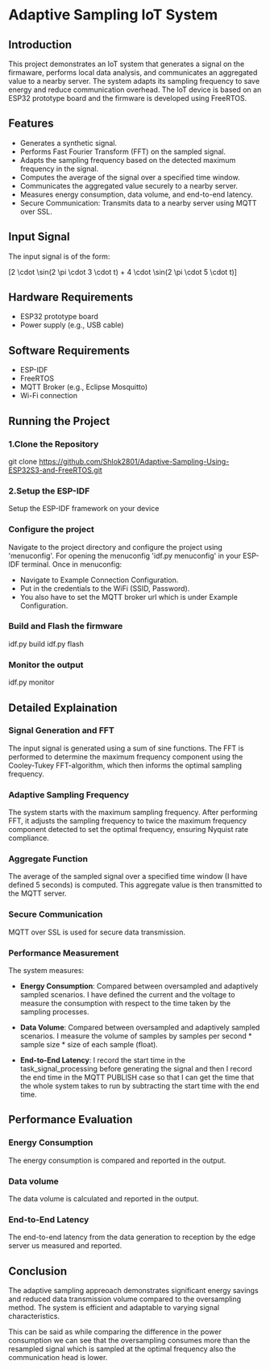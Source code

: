 # Adaptive Sampling IoT System

## Introduction

This project demonstrates an IoT system that generates a signal on the firmaware, performs local data analysis, and communicates an aggregated value to a nearby server. The system adapts its sampling frequency to save energy and reduce communication overhead. The IoT device is based on an ESP32 prototype board and the firmware is developed using FreeRTOS.

## Features

- Generates a synthetic signal.
- Performs Fast Fourier Transform (FFT) on the sampled signal.
- Adapts the sampling frequency based on the detected maximum frequency in the signal.
- Computes the average of the signal over a specified time window.
- Communicates the aggregated value securely to a nearby server.
- Measures energy consumption, data volume, and end-to-end latency.
- Secure Communication: Transmits data to a nearby server using MQTT over SSL.

## Input Signal

The input signal is of the form: 

\[2 \cdot \sin(2 \pi \cdot 3 \cdot t) + 4 \cdot \sin(2 \pi \cdot 5 \cdot t)\]

## Hardware Requirements

- ESP32 prototype board
- Power supply (e.g., USB cable)

## Software Requirements

- ESP-IDF
- FreeRTOS
- MQTT Broker (e.g., Eclipse Mosquitto)
- Wi-Fi connection

## Running the Project

### 1.Clone the Repository

git clone https://github.com/Shlok2801/Adaptive-Sampling-Using-ESP32S3-and-FreeRTOS.git

### 2.Setup the ESP-IDF

Setup the ESP-IDF framework on your device 

### Configure the project

Navigate to the project directory and configure the project using 'menuconfig'.
For opening the menuconfig 'idf.py menuconfig' in your ESP-IDF terminal.
Once in menuconfig:
- Navigate to Example Connection Configuration.
- Put in the credentials to the WiFi (SSID, Password).
- You also have to set the MQTT broker url which is under Example Configuration.

### Build and Flash the firmware

idf.py build
idf.py flash

### Monitor the output

idf.py monitor

## Detailed Explaination

### Signal Generation and FFT

The input signal is generated using a sum of sine functions. The FFT is performed to determine the maximum frequency component using the Cooley-Tukey FFT-algorithm, which then informs the optimal sampling frequency.

### Adaptive Sampling Frequency

The system starts with the maximum sampling frequency. After performing FFT, it adjusts the sampling frequency to twice the maximum frequency component detected to set the optimal frequency, ensuring Nyquist rate compliance.

### Aggregate Function

The average of the sampled signal over a specified time window (I have defined 5 seconds) is computed. This aggregate value is then transmitted to the MQTT server.

### Secure Communication

MQTT over SSL is used for secure data transmission.

### Performance Measurement

The system measures:

- **Energy Consumption**: Compared between oversampled and adaptively sampled scenarios. I have defined the current and the voltage to measure the consumption with respect to the time taken by the sampling processes.

- **Data Volume**: Compared between oversampled and adaptively sampled scenarios. I measure the volume of samples by samples per second * sample size * size of each sample (float).

- **End-to-End Latency**: I record the start time in the task_signal_processing before generating the signal and then I record the end time in the MQTT PUBLISH case so that I can get the time that the whole system takes to run by subtracting the start time with the end time.

## Performance Evaluation

### Energy Consumption

The energy consumption is compared and reported in the output.

### Data volume

The data volume is calculated and reported in the output.

### End-to-End Latency

The end-to-end latency from the data generation to reception by the edge server us measured and reported.


## Conclusion

The adaptive sampling appreoach demonstrates significant energy savings and reduced data transmission volume compared to the oversampling method. The system is efficient and adaptable to varying signal characteristics.

This can be said as while comparing the difference in the power consumption we can see that the oversampling consumes more than the resampled signal which is sampled at the optimal frequency also the communication head is lower.


